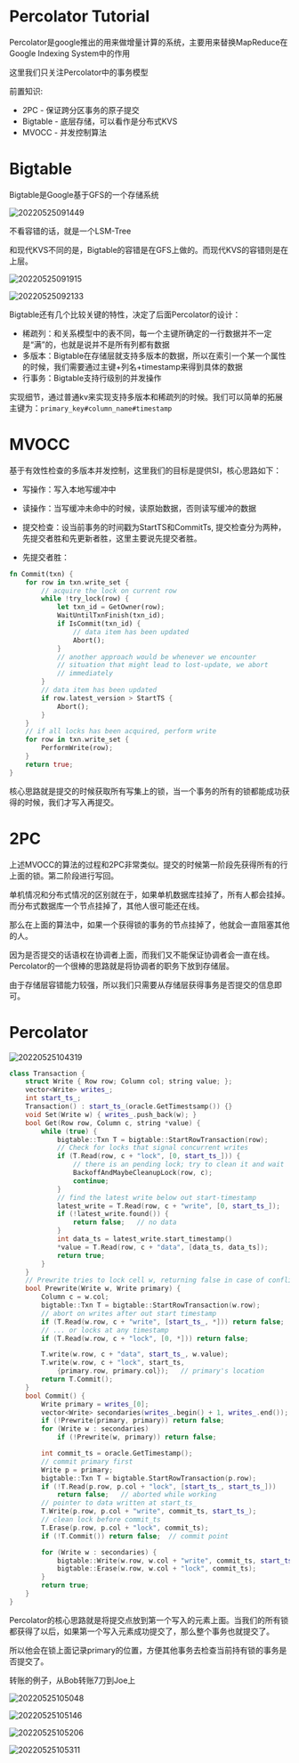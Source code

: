 # Percolator Tutorial

Percolator是google推出的用来做增量计算的系统，主要用来替换MapReduce在Google Indexing System中的作用

这里我们只关注Percolator中的事务模型

前置知识:
* 2PC - 保证跨分区事务的原子提交
* Bigtable - 底层存储，可以看作是分布式KVS
* MVOCC - 并发控制算法

# Bigtable

Bigtable是Google基于GFS的一个存储系统

![20220525091449](https://picsheep.oss-cn-beijing.aliyuncs.com/pic/20220525091449.png)

不看容错的话，就是一个LSM-Tree

和现代KVS不同的是，Bigtable的容错是在GFS上做的。而现代KVS的容错则是在上层。

![20220525091915](https://picsheep.oss-cn-beijing.aliyuncs.com/pic/20220525091915.png)

![20220525092133](https://picsheep.oss-cn-beijing.aliyuncs.com/pic/20220525092133.png)

Bigtable还有几个比较关键的特性，决定了后面Percolator的设计：
* 稀疏列：和关系模型中的表不同，每一个主键所确定的一行数据并不一定是“满”的，也就是说并不是所有列都有数据
* 多版本：Bigtable在存储层就支持多版本的数据，所以在索引一个某一个属性的时候，我们需要通过主键+列名+timestamp来得到具体的数据
* 行事务：Bigtable支持行级别的并发操作

实现细节，通过普通kv来实现支持多版本和稀疏列的时候。我们可以简单的拓展主键为：`primary_key#column_name#timestamp`

# MVOCC

基于有效性检查的多版本并发控制，这里我们的目标是提供SI，核心思路如下：

* 写操作：写入本地写缓冲中
* 读操作：当写缓冲未命中的时候，读原始数据，否则读写缓冲的数据
* 提交检查：设当前事务的时间戳为StartTS和CommitTs, 提交检查分为两种，先提交者胜和先更新者胜，这里主要说先提交者胜。

* 先提交者胜：
```rust
fn Commit(txn) {
    for row in txn.write_set {
        // acquire the lock on current row
        while !try_lock(row) {
            let txn_id = GetOwner(row);
            WaitUntilTxnFinish(txn_id);
            if IsCommit(txn_id) {
                // data item has been updated
                Abort();
            }
            // another approach would be whenever we encounter
            // situation that might lead to lost-update, we abort
            // immediately 
        }
        // data item has been updated
        if row.latest_version > StartTS {
            Abort();
        }
    }
    // if all locks has been acquired, perform write 
    for row in txn.write_set {
        PerformWrite(row);
    }
    return true;
}
```

核心思路就是提交的时候获取所有写集上的锁，当一个事务的所有的锁都能成功获得的时候，我们才写入再提交。

# 2PC

上述MVOCC的算法的过程和2PC非常类似。提交的时候第一阶段先获得所有的行上面的锁。第二阶段进行写回。

单机情况和分布式情况的区别就在于，如果单机数据库挂掉了，所有人都会挂掉。而分布式数据库一个节点挂掉了，其他人很可能还在线。

那么在上面的算法中，如果一个获得锁的事务的节点挂掉了，他就会一直阻塞其他的人。

因为是否提交的话语权在协调者上面，而我们又不能保证协调者会一直在线。Percolator的一个很棒的思路就是将协调者的职务下放到存储层。

由于存储层容错能力较强，所以我们只需要从存储层获得事务是否提交的信息即可。

# Percolator

![20220525104319](https://picsheep.oss-cn-beijing.aliyuncs.com/pic/20220525104319.png)

```C++
class Transaction {
    struct Write { Row row; Column col; string value; };
    vector<Write> writes_;
    int start_ts_;
    Transaction() : start_ts_(oracle.GetTimestsamp()) {}
    void Set(Write w) { writes_.push_back(w); }
    bool Get(Row row, Column c, string *value) {
        while (true) {
            bigtable::Txn T = bigtable::StartRowTransaction(row);
            // Check for locks that signal concurrent writes
            if (T.Read(row, c + "lock", [0, start_ts_])) {
                // there is an pending lock; try to clean it and wait
                BackoffAndMaybeCleanupLock(row, c);
                continue;
            }
            // find the latest write below out start-timestamp
            latest_write = T.Read(row, c + "write", [0, start_ts_]);
            if (!latest_write.found()) {
                return false;   // no data
            }
            int data_ts = latest_write.start_timestamp()
            *value = T.Read(row, c + "data", [data_ts, data_ts]);
            return true;
        }
    }
    // Prewrite tries to lock cell w, returning false in case of conflict
    bool Prewrite(Write w, Write primary) {
        Column c = w.col;
        bigtable::Txn T = bigtable::StartRowTransaction(w.row);
        // abort on writes after out start timestamp
        if (T.Read(w.row, c + "write", [start_ts_, *])) return false;
        // ... or locks at any timestamp
        if (T.Read(w.row, c + "lock", [0, *])) return false;

        T.write(w.row, c + "data", start_ts_, w.value);
        T.write(w.row, c + "lock", start_ts, 
            {primary.row, primary.col});   // primary's location
        return T.Commit();
    }
    bool Commit() {
        Write primary = writes_[0];
        vector<Write> secondaries(writes_.begin() + 1, writes_.end());
        if (!Prewrite(primary, primary)) return false;
        for (Write w : secondaries)
            if (!Prewrite(w, primary)) return false;

        int commit_ts = oracle.GetTimestamp();
        // commit primary first
        Write p = primary;
        bigtable::Txn T = bigtable.StartRowTransaction(p.row);
        if (!T.Read(p.row, p.col + "lock", [start_ts_, start_ts_]))
            return false;   // aborted while working
        // pointer to data written at start_ts_
        T.Write(p.row, p.col + "write", commit_ts, start_ts_);
        // clean lock before commit_ts
        T.Erase(p.row, p.col + "lock", commit_ts);
        if (!T.Commit()) return false;  // commit point

        for (Write w : secondaries) {
            bigtable::Write(w.row, w.col + "write", commit_ts, start_ts_);
            bigtable::Erase(w.row, w.col + "lock", commit_ts);
        }
        return true;
    }
}

```

Percolator的核心思路就是将提交点放到第一个写入的元素上面。当我们的所有锁都获得了以后，如果第一个写入元素成功提交了，那么整个事务也就提交了。

所以他会在锁上面记录primary的位置，方便其他事务去检查当前持有锁的事务是否提交了。

转账的例子，从Bob转账7刀到Joe上

![20220525105048](https://picsheep.oss-cn-beijing.aliyuncs.com/pic/20220525105048.png)

![20220525105146](https://picsheep.oss-cn-beijing.aliyuncs.com/pic/20220525105146.png)

![20220525105206](https://picsheep.oss-cn-beijing.aliyuncs.com/pic/20220525105206.png)

![20220525105311](https://picsheep.oss-cn-beijing.aliyuncs.com/pic/20220525105311.png)

